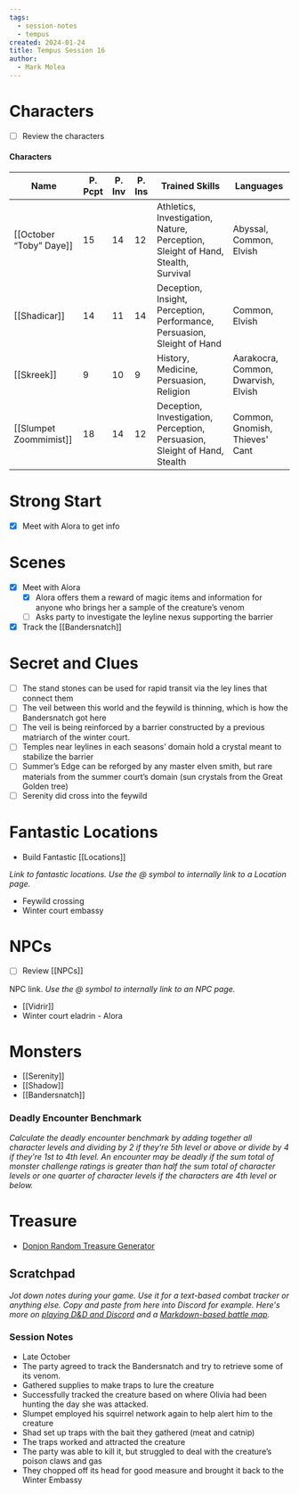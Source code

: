 ```yaml
---
tags:
  - session-notes
  - tempus
created: 2024-01-24
title: Tempus Session 16
author:
  - Mark Molea
---
```



# Characters

- [ ] Review the characters

#### Characters

|Name|P. Pcpt|P. Inv|P. Ins|Trained Skills|Languages|
|---|---|---|---|---|---|
|[[October “Toby” Daye]]|15|14|12|Athletics, Investigation, Nature, Perception, Sleight of Hand, Stealth, Survival|Abyssal, Common, Elvish|
|[[Shadicar]]|14|11|14|Deception, Insight, Perception, Performance, Persuasion, Sleight of Hand|Common, Elvish|
|[[Skreek]]|9|10|9|History, Medicine, Persuasion, Religion|Aarakocra, Common, Dwarvish, Elvish|
|[[Slumpet Zoommimist]]|18|14|12|Deception, Investigation, Perception, Persuasion, Sleight of Hand, Stealth|Common, Gnomish, Thieves' Cant|

  
  

# Strong Start

- [x] Meet with Alora to get info

# Scenes

- [x] Meet with Alora
    - [x] Alora offers them a reward of magic items and information for anyone who brings her a sample of the creature’s venom
    - [ ] Asks party to investigate the leyline nexus supporting the barrier
- [x] Track the [[Bandersnatch]]

# Secret and Clues

- [ ] The stand stones can be used for rapid transit via the ley lines that connect them
- [ ] The veil between this world and the feywild is thinning, which is how the Bandersnatch got here
- [ ] The veil is being reinforced by a barrier constructed by a previous matriarch of the winter court.
- [ ] Temples near leylines in each seasons’ domain hold a crystal meant to stabilize the barrier
- [ ] Summer’s Edge can be reforged by any master elven smith, but rare materials from the summer court’s domain (sun crystals from the Great Golden tree)
- [ ] Serenity did cross into the feywild

# Fantastic Locations

- Build Fantastic [[Locations]]

_Link to fantastic locations. Use the @ symbol to internally link to a Location page._

- Feywild crossing
- Winter court embassy

# NPCs

- [ ] Review [[NPCs]]

NPC link. _Use the @ symbol to internally link to an NPC page._

- [[Vidrir]]
- Winter court eladrin - Alora

# Monsters

- [[Serenity]]
- [[Shadow]]
- [[Bandersnatch]]

  

### **Deadly Encounter Benchmark**

_Calculate the deadly encounter benchmark by adding together all character levels and dividing by 2 if they're 5th level or above or divide by 4 if they're 1st to 4th level. An encounter may be deadly if the sum total of monster challenge ratings is greater than half the sum total of character levels or one quarter of character levels if the characters are 4th level or below._

# Treasure

- [Donjon Random Treasure Generator](https://donjon.bin.sh/5e/random/#type=treasure;treasure-cr=4;treasure-loot_type=treasure_hoard)

  

## Scratchpad

_Jot down notes during your game. Use it for a text-based combat tracker or anything else. Copy and paste from here into Discord for example. Here's more on [playing D&D and Discord](https://slyflourish.com/playing_dnd_over_discord.html) and a [Markdown-based battle map](https://slyflourish.com/text-based_battle_maps.html)._

### Session Notes

- Late October
- The party agreed to track the Bandersnatch and try to retrieve some of its venom.
- Gathered supplies to make traps to lure the creature
- Successfully tracked the creature based on where Olivia had been hunting the day she was attacked.
- Slumpet employed his squirrel network again to help alert him to the creature
- Shad set up traps with the bait they gathered (meat and catnip)
- The traps worked and attracted the creature
- The party was able to kill it, but struggled to deal with the creature’s poison claws and gas
- They chopped off its head for good measure and brought it back to the Winter Embassy